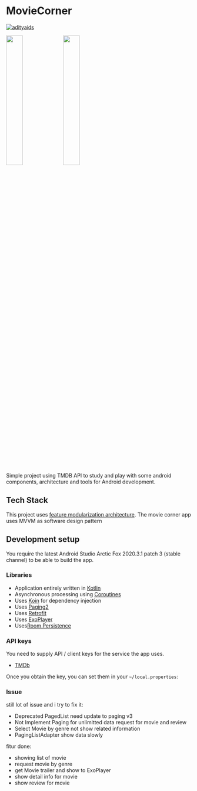 # MovieCorner

[![adityaids](https://circleci.com/gh/adityaids/MovieCorner.svg?style=svg)](https://circleci.com/gh/adityaids/MovieCorner)

<img src="https://github.com/adityaids/MovieCorner/blob/master/1.gif" width="30%" height="30%"/>
<img src="https://github.com/adityaids/MovieCorner/blob/master/2.gif" width="30%" height="30%"/>

Simple project using TMDB API to study and play with some android components, architecture and tools for Android development.

## Tech Stack

This project uses [feature modularization architecture](https://proandroiddev.com/intro-to-app-modularization-42411e4c421e).
The movie corner app uses MVVM as software design pattern

## Development setup

You require the latest Android Studio Arctic Fox 2020.3.1 patch 3 (stable channel) to be able to build the app.

### Libraries

- Application entirely written in [Kotlin](https://kotlinlang.org)
- Asynchronous processing using [Coroutines](https://kotlin.github.io/kotlinx.coroutines/)
- Uses [Koin](https://github.com/InsertKoinIO/koin) for dependency injection
- Uses [Paging2](https://developer.android.com/topic/libraries/architecture/paging)
- Uses [Retrofit](https://square.github.io/retrofit)
- Uses [ExoPlayer](https://exoplayer.dev)
- Uses[Room Persistence](https://developer.android.com/training/data-storage/room)

### API keys

You need to supply API / client keys for the service the app uses.

- [TMDb](https://developers.themoviedb.org)

Once you obtain the key, you can set them in your `~/local.properties`:

### Issue

still lot of issue and i try to fix it:
- Deprecated PagedList need update to paging v3
- Not Implement Paging for unlimitted data request for movie and review
- Select Movie by genre not show related information
- PagingListAdapter show data slowly

fitur done:
- showing list of movie
- request movie by genre
- get Movie trailer and show to ExoPlayer
- show detail info for movie
- show review for movie
